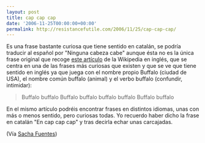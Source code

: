 ```yaml
---
layout: post
title: cap cap cap
date: '2006-11-25T00:00:00+00:00'
permalink: http://resistancefutile.com/2006/11/25/cap-cap-cap/
---
```

Es una frase bastante curiosa que tiene sentido en catalán, se podría traducir al español por  "Ninguna cabeza cabe" aunque ésta no es la única frase original que recoge <a href="http://en.wikipedia.org/wiki/Buffalo_buffalo_Buffalo_buffalo_buffalo_buffalo_Buffalo_buffalo">este artículo</a> de la Wikipedia en inglés, que se centra en una de las frases más curiosas que existen y que se ve que tiene sentido en inglés ya que juega con el nombre propio Buffalo (ciudad de USA), el nombre común buffalo (animal) y el verbo buffalo (confundir, intimidar):
<blockquote>Buffalo buffalo Buffalo buffalo buffalo buffalo Buffalo buffalo</blockquote>
En el mismo artículo podréis encontrar frases en distintos idiomas, unas con más o menos sentido, pero curiosas todas. Yo recuerdo haber dicho la frase en catalán "En cap cap cap" y tras decirla echar unas carcajadas.

(Vía <a href="http://www.sachafuentes.com/2006/11/25/buffalo-buffalo-buffalo-buffalo-buffalo-buffalo-buffalo-buffalo/">Sacha Fuentes</a>)
